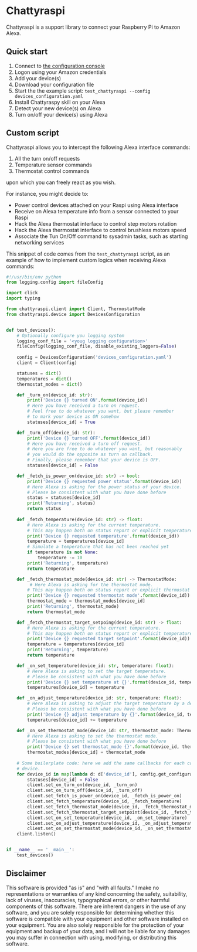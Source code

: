 # Chattyraspi
Chattyraspi is a support library to connect your Raspberry Pi to Amazon Alexa.

Quick start
-----
1. Connect to [the configuration console][1]
2. Logon using your Amazon credentials
3. Add your device(s)
4. Download your configuration file
5. Start the the example script:
   `test_chattyraspi --config devices_configuration.yaml`
6. Install Chattyraspy skill on your Alexa
7. Detect your new device(s) on Alexa
8. Turn on/off your device(s) using Alexa

Custom script
-------------
Chattyraspi allows you to intercept the following Alexa interface commands:

1. All the turn on/off requests
2. Temperature sensor commands
3. Thermostat control commands

upon which you can freely react as you wish.

For instance, you might decide to:

* Power control devices attached on your Raspi using Alexa interface
* Receive on Alexa temperature info from a sensor connected to your Raspi
* Hack the Alexa thermostat interface to control step motors rotation
* Hack the Alexa thermostat interface to control brushless motors speed
* Associate the Tun On/Off command to sysadmin tasks, such as starting networking services

This snippet of code comes from the `test_chattyraspi` script, 
as an example of how to implement custom logics when receiving Alexa commands:

```python
#!/usr/bin/env python
from logging.config import fileConfig

import click
import typing

from chattyraspi.client import Client, ThermostatMode
from chattyraspi.device import DevicesConfiguration


def test_devices():
    # Optionally configure you logging system
    logging_conf_file = '<youg logging configuration>'
    fileConfig(logging_conf_file, disable_existing_loggers=False)
    
    config = DevicesConfiguration('devices_configuration.yaml')
    client = Client(config)

    statuses = dict()
    temperatures = dict()
    thermostat_modes = dict()

    def _turn_on(device_id: str):
        print('Device {} turned ON'.format(device_id))
        # Here you have received a turn on request.
        # Feel free to do whatever you want, but please remember
        # to mark your device as ON somehow
        statuses[device_id] = True

    def _turn_off(device_id: str):
        print('Device {} turned OFF'.format(device_id))
        # Here you have received a turn off request.
        # Here you are free to do whatever you want, but reasonably
        # you would do the opposite as turn on callback.
        # Finally, please remember that your device is OFF.
        statuses[device_id] = False

    def _fetch_is_power_on(device_id: str) -> bool:
        print('Device {} requested power status'.format(device_id))
        # Here Alexa is asking for the power status of your device.
        # Please be consistent with what you have done before
        status = statuses[device_id]
        print('Returning', status)
        return status
    
    def _fetch_temperature(device_id: str) -> float:
        # Here Alexa is asking for the current temperature.
        # This may happen both on status report or explicit temperature request.
        print('Device {} requested temperature'.format(device_id))
        temperature = temperatures[device_id]
        # Simulate a temperature that has not been reached yet
        if temperature is not None:
            temperature -= 10
        print('Returning', temperature)
        return temperature

    def _fetch_thermostat_mode(device_id: str) -> ThermostatMode:
         # Here Alexa is asking for the thermostat mode.
        # This may happen both on status report or explicit thermostat mode request.
        print('Device {} requested thermostat mode'.format(device_id))
        thermostat_mode = thermostat_modes[device_id]
        print('Returning', thermostat_mode)
        return thermostat_mode

    def _fetch_thermostat_target_setpoing(device_id: str) -> float:
        # Here Alexa is asking for the current temperature.
        # This may happen both on status report or explicit temperature request.
        print('Device {} requested target setpoint'.format(device_id))
        temperature = temperatures[device_id]
        print('Returning', temperature)
        return temperature

    def _on_set_temperature(device_id: str, temperature: float):
        # Here Alexa is asking to set the target temperature.
        # Please be consistent with what you have done before
        print('Device {} set temperature at {}'.format(device_id, temperature))
        temperatures[device_id] = temperature

    def _on_adjust_temperature(device_id: str, temperature: float):
        # Here Alexa is asking to adjust the target temperature by a delta..
        # Please be consistent with what you have done before        
        print('Device {} adjust temperature by {}'.format(device_id, temperature))
        temperatures[device_id] += temperature

    def _on_set_thermostat_mode(device_id: str, thermostat_mode: ThermostatMode):
        # Here Alexa is asking to set the thermostat mode.
        # Please be consistent with what you have done before
        print('Device {} set thermostat_mode {}'.format(device_id, thermostat_mode))
        thermostat_modes[device_id] = thermostat_mode
    
    # Some boilerplate code: here we add the same callbacks for each configured
    # device.
    for device_id in map(lambda d: d['device_id'], config.get_configuration()['Devices']):
        statuses[device_id] = False
        client.set_on_turn_on(device_id, _turn_on)
        client.set_on_turn_off(device_id, _turn_off)
        client.set_fetch_is_power_on(device_id, _fetch_is_power_on)
        client.set_fetch_temperature(device_id, _fetch_temperature)
        client.set_fetch_thermostat_mode(device_id, _fetch_thermostat_mode)
        client.set_fetch_thermostat_target_setpoint(device_id, _fetch_thermostat_target_setpoing)
        client.set_on_set_temperature(device_id, _on_set_temperature)
        client.set_on_adjust_temperature(device_id, _on_adjust_temperature)
        client.set_on_set_thermostat_mode(device_id, _on_set_thermostat_mode)
    client.listen()


if __name__ == '__main__':
    test_devices()

```
 
Disclaimer
----------
This software is provided "as is" and "with all faults." 
I make no representations or warranties of any kind concerning the safety, 
suitability, lack of viruses, inaccuracies, typographical errors, 
or other harmful components of this software. 
There are inherent dangers in the use of any software, and you are 
solely responsible for determining whether this software is compatible 
with your equipment and other software installed on your equipment. 
You are also solely responsible for the protection of your equipment 
and backup of your data, and I will not be liable for any damages 
you may suffer in connection with using, modifying, or distributing 
this software.

[1]: https://raspberry.alexa.mirko.io/login
